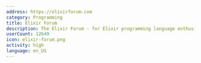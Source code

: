 ```yaml
---
address: https://elixirforum.com
category: Programming
title: Elixir Forum
description: The Elixir Forum - for Elixir programming language enthusiasts!
userCount: 12649
icon: elixir-forum.png
activity: high
language: en_US
---
```

